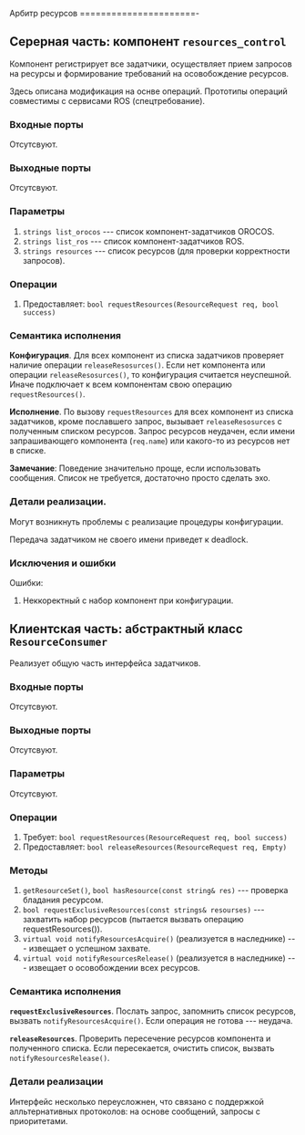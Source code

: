 
Арбитр ресурсов
======================-


Серерная часть: компонент `resources_control`
---------------------------------------------

Компонент регистрирует все задатчики, осуществляет прием запросов на ресурсы и формирование требований на осовобождение ресурсов.

Здесь описана модификация на оснве операций. Прототипы операций совместимы с сервисами ROS (спецтребование). 

### Входные порты

Отсутсвуют.

### Выходные порты

Отсутсвуют.

### Параметры

1. `strings list_orocos` --- список компонент-задатчиков OROCOS.
1. `strings list_ros` --- список компонент-задатчиков ROS.
1. `strings resources` --- список ресурсов (для проверки корректности запросов).

### Операции

1. Предоставляет: `bool requestResources(ResourceRequest req, bool success)`

### Семантика исполнения

**Конфигурация**. Для всех компонент из списка задатчиков проверяет  наличие операции `releaseResosurces()`.
Если нет компонента или операции `releaseResosurces()`, то конфигурация 
считается неуспешной. Иначе подключает к всем компонентам  свою операцию `requestResources()`.

**Исполнение**. По вызову `requestResources` для всех компонент из списка задатчиков, кроме пославшего запрос, 
вызывает `releaseResosurces` с полученным списком ресурсов. Запрос ресурсов неудачен, если имени запрашивающего 
компонента (`req.name`) или какого-то из ресурсов нет в списке. 

**Замечание**: Поведение значительно проще, если использовать сообщения. Список не требуется, достаточно просто сделать эхо.

### Детали реализации.

Могут возникнуть проблемы с реализацие процедуры конфигурации. 

Передача задатчиком не своего имени приведет к deadlock.

### Исключения и ошибки

Ошибки:
1. Неккоректный с набор компонент при конфигурации.


Клиентская часть: абстрактный класс `ResourceConsumer`
-----------------------------------------------------

Реализует общую часть интерфейса задатчиков.

### Входные порты

Отсутсвуют.

### Выходные порты

Отсутсвуют.

### Параметры

Отсутсвуют.

### Операции

1. Требует: `bool requestResources(ResourceRequest req, bool success)`
1. Предоставляет: `bool releaseResources(ResourceRequest req, Empty)`

### Методы

1. `getResourceSet()`, `bool hasResource(const string& res)` --- проверка бладания ресурсом.
2. `bool requestExclusiveResources(const strings& resourses)` --- захватить набор ресурсов (пытается вызвать операцию requestResources()).
3. `virtual void notifyResourcesAcquire()` (реализуется в наследнике) --- извещает о успешном захвате.
4. `virtual void notifyResourcesRelease()` (реализуется в наследнике) --- извещает о осовобождении всех ресурсов.

### Семантика исполнения

**`requestExclusiveResources`**. Послать запрос, запомнить список ресурсов, вызвать `notifyResourcesAcquire()`. Если операция не готова --- неудача.

**`releaseResources`**. Проверить пересечение ресурсов компонента и полученного списка. Если пересекается, очистить список, вызвать `notifyResourcesRelease()`.

### Детали реализации

Интерфейс несколько переусложнен, что связано с поддержкой алльтернативных протоколов: на основе сообщений, запросы с приоритетами.

